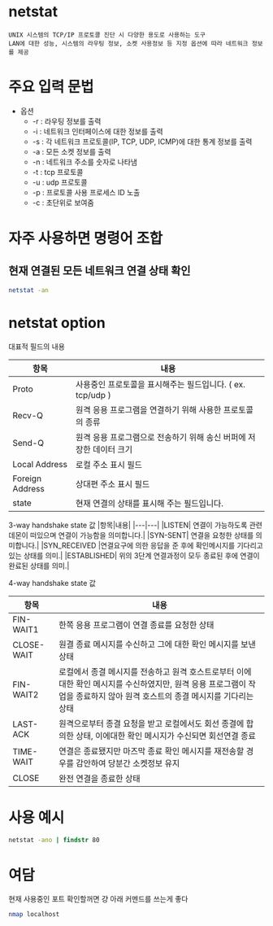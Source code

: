 # netstat 

    UNIX 시스템의 TCP/IP 프로토콜 진단 시 다양한 용도로 사용하는 도구
    LAN에 대한 성능, 시스템의 라우팅 정보, 소켓 사용정보 등 지정 옵션에 따라 네트워크 정보를 제공

# 주요 입력 문법

* 옵션
    * -r : 라우팅 정보를 출력
    * -i : 네트워크 인터페이스에 대한 정보를 출력
    * -s : 각 네트워크 프로토콜(IP, TCP, UDP, ICMP)에 대한 통계 정보를 출력
    * -a : 모든 소켓 정보를 출력
    * -n : 네트워크 주소를 숫자로 나타냄
    * -t : tcp 프로토콜
    * -u : udp 프로토콜
    * -p : 프로토콜 사용 프로세스 ID 노출
    * -c : 초단위로 보여줌

# 자주 사용하면 명령어 조합

## 현재 연결된 모든 네트워크 연결 상태 확인
```bash
netstat -an
```
## 

# netstat option

대표적 필드의 내용

|항목|내용|
|---|---|
|Proto|	사용중인 프로토콜을 표시해주는 필드입니다. ( ex. tcp/udp )|
|Recv-Q|원격 응용 프로그램을 연결하기 위해 사용한 프로토콜의 종류|
|Send-Q|원격 응용 프로그램으로 전송하기 위해 송신 버퍼에 저장한 데이터 크기|
|Local Address|	로컬 주소 표시 필드|
|Foreign Address|	상대편 주소 표시 필드|
|state|	현재 연결의 상태를 표시해 주는 필드입니다.|

3-way handshake state 값
|항목|내용|
|---|---|
|LISTEN|	연결이 가능하도록 관련 데몬이 떠있으며 연결이 가능함을 의미합니다.|
|SYN-SENT|	연결을 요청한 상태를 의미합니다.|
|SYN_RECEIVED	|연결요구에 의한 응답을 준 후에 확인메시지를 기다리고 있는 상태를 의미.|
|ESTABLISHED|	위의 3단계 연결과정이 모두 종료된 후에 연결이 완료된 상태를 의미.|

4-way handshake state 값

|항목|내용|
|---|---|
|FIN-WAIT1| 한쪽 응용 프로그램이 연결 종료를 요청한 상태|
|CLOSE-WAIT| 원결 종료 메시지를 수신하고 그에 대한 확인 메시지를 보낸 상태|
|FIN-WAIT2| 로컬에서 종결 메시지를 전송하고 원격 호스트로부터 이에 대한 확인 메시지를 수신하였지만, 원격 응용 프로그램이 작업을 종료하지 않아 원격 호스트의 종결 메시지를 기다리는 상태|
|LAST-ACK|원격으로부터 종결 요청을 받고 로컬에서도 회선 종결에 합의한 상태, 이에대한 확인 메시지가 수신되면 회선연결 종료|
|TIME-WAIT|연결은 종료됐지만 마즈막 종료 확인 메시지를 재전송할 경우를 감안하여 당분간 소켓정보 유지|
|CLOSE|완전 연결을 종료한 상태|

# 사용 예시

```cmd
netstat -ano | findstr 80
```

# 여담

현재 사용중인 포트 확인할꺼면 걍 아래 커멘드를 쓰는게 좋다

```bash
nmap localhost
```

